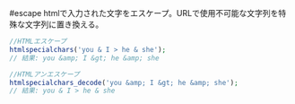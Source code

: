 #escape
htmlで入力された文字をエスケープ。URLで使用不可能な文字列を特殊な文字列に置き換える。

```php
//HTMLエスケープ
htmlspecialchars('you & I > he & she');
// 結果: you &amp; I &gt; he &amp; she

//HTMLアンエスケープ
htmlspecialchars_decode('you &amp; I &gt; he &amp; she');
// 結果: you & I > he & she
```